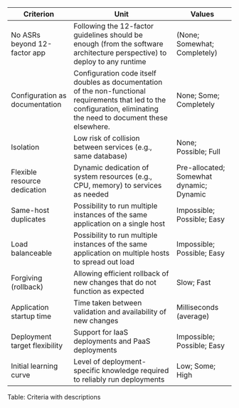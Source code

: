 | Criterion | Unit | Values |
| ---------------------------- | ---------------------------------- | --------------- |
| No ASRs beyond 12-factor app | Following the 12-factor guidelines should be enough (from the software architecture perspective) to deploy to any runtime | (None; Somewhat; Completely)
| Configuration as documentation | Configuration code itself doubles as documentation of the non-functional requirements that led to the configuration, eliminating the need to document these elsewhere. | None; Some; Completely
| Isolation | Low risk of collision between services (e.g., same database) | None; Possible; Full
| Flexible resource dedication | Dynamic dedication of system resources (e.g., CPU, memory) to services as needed | Pre-allocated; Somewhat dynamic; Dynamic
| Same-host duplicates | Possibility to run multiple instances of the same application on a single host | Impossible; Possible; Easy
| Load balanceable | Possibility to run multiple instances of the same application on multiple hosts to spread out load | Impossible; Possible; Easy
| Forgiving (rollback) | Allowing efficient rollback of new changes that do not function as expected | Slow; Fast
| Application startup time | Time taken between validation and availability of new changes | Milliseconds (average)
| Deployment target flexibility | Support for IaaS deployments and PaaS deployments | Impossible; Possible; Easy
| Initial learning curve | Level of deployment-specific knowledge required to reliably run deployments | Low; Some; High

Table: Criteria with descriptions
